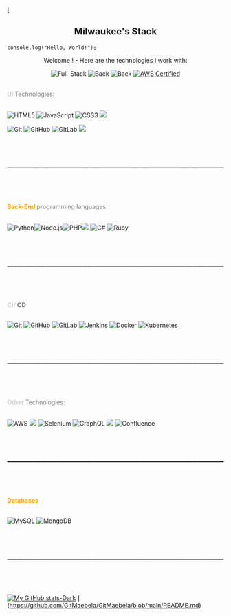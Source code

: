 [<p align="center">
<h2 align="center">Milwaukee's Stack</h2>

```
console.log("Hello, World!");

```

 <p align="center">Welcome ! - Here are the technologies I work with:</p>

</p>
  <p align="center">
    <a target="_blank">
      <img alt="Full-Stack" src="https://img.shields.io/badge/Full--Stack-Yes-green" title="I work with both back-end and front-end technologies" />
    </a>
    <a target="_blank">
      <img alt="Back" src="https://img.shields.io/badge/Back--End-70%25-blue" title="Percentage of my Back-end kind of projects" />
    </a>
    <a target="_blank">
      <img alt="Back" src="https://img.shields.io/badge/Front--End-30%25-orange" title="Percentage of my Front-end kind of projects" />
    </a>
    <a href="https://aws.amazon.com/certification/" target="_blank">
  <img alt="AWS Certified" src="https://img.shields.io/badge/AWS%20Certified-Yes-red?logo=amazon-aws" title="AWS Cloud Practitioner Certified" />
</a>

  </p>



<p>

<div style="color: gray; margin-bottom: 30px; margin-top: 30px;">
   <strong style="color: lightgray;" >
      UI
   </strong> Technologies:

   </div>


   <a >
      <img src="https://img.icons8.com/color/60/000000/html-5.png" alt="HTML5"/>
   </a><a >
      <img src="https://img.icons8.com/color/60/000000/javascript.png" alt="JavaScript"/>
   </a><a >
      <img src="https://img.icons8.com/color/60/000000/css3.png" alt="CSS3"/>
   </a><a><img src="https://img.icons8.com/color/60/000000/tailwindcss.png"/></a>



   <a ><img src="https://img.icons8.com/color/60/000000/html-5.png" alt="Git"/></a>
   <a ><img src="https://img.icons8.com/color/60/000000/github--v1.png" alt="GitHub"/></a>
   <a ><img src="https://img.icons8.com/color/60/000000/gitlab.png" alt="GitLab"/></a>
   <a ><img src="https://img.icons8.com/color/60/000000/tailwindcss.png" alt=" "/></a>

<hr style="margin-top: 80px; margin-bottom: 80px; border-bottom: dashed 1px #3e3e3e;"/>

<div style="color: gray; margin-bottom: 30px;">
   <strong style="color: orange;" >
      Back-End
   </strong> programming languages:

   </div>

   <div>

   <a ><img src="https://img.icons8.com/color/60/000000/python.png" alt="Python"/></a><a ><img src="https://img.icons8.com/color/60/nodejs.png" alt="Node.js"/></a><a ><img src="https://img.icons8.com/color/60/000000/php.png" alt="PHP"/></a><a><img src="https://img.icons8.com/fluency/65/nextjs.png"/></a>
   <a ><img src="https://img.icons8.com/color/60/000000/c-sharp-logo.png" alt="C#"/></a>
   <a ><img src="https://img.icons8.com/color/60/000000/ruby-programming-language.png" alt="Ruby"/></a>
   </div>


<hr style="margin-top: 80px; margin-bottom: 80px; border-bottom: dashed 1px #3e3e3e;"/>

<!-- <h3 style="color: #91BC4D;">CI/CD:</h3> -->
<div style="color: gray; margin-bottom: 30px;">
<strong>
   <span style="color: lightgray;" >
      CI/
   </span>CD:
   </strong>

   </div>

   <a ><img src="https://img.icons8.com/color/60/000000/git.png" alt="Git"/></a>
   <a ><img src="https://img.icons8.com/color/60/000000/github--v1.png" alt="GitHub"/></a>
   <a ><img src="https://img.icons8.com/color/60/000000/gitlab.png" alt="GitLab"/></a>
   <a ><img src="https://img.icons8.com/color/60/000000/jenkins.png" alt="Jenkins"/></a>
   <a ><img src="https://img.icons8.com/color/60/000000/docker.png" alt="Docker"/></a>
   <a ><img src="https://img.icons8.com/color/60/000000/kubernetes.png" alt="Kubernetes"/></a>
<hr style="margin-top: 80px; margin-bottom: 80px; border-bottom: dashed 1px #3e3e3e;"/>

</p>

<!-- <h3 style="color: #91BC4D;">Other Technologies:</h3> -->

<div style="color: gray; margin-bottom: 30px;">

   <strong style="color: lightgray;" >
      Other
   </strong>Technologies:


   </div>

   <a ><img src="https://img.icons8.com/color/60/000000/amazon-web-services.png" alt="AWS"/></a>
<a ><img src="https://img.icons8.com/color/60/000000/webpack.png"/></a>
<a ><img src="https://img.icons8.com/color/60/000000/selenium-test-automation.png" alt="Selenium"/></a>
   <a ><img src="https://img.icons8.com/color/60/000000/graphql.png" alt="GraphQL"/></a>
<a ><img src="https://img.icons8.com/color/60/000000/jira.png"/></a>
   <a ><img src="https://img.icons8.com/color/60/000000/confluence.png" alt="Confluence"/></a>


<hr style="margin-top: 80px; margin-bottom: 80px; border-bottom: dashed 1px #3e3e3e;"/>


<!-- <h3 style="color: #91BC4D;">Databases:</h3> -->

<div style="color: gray; margin-bottom: 30px;">
   <strong style="color: orange;" >
      Databases
   </strong>

   </div>

   <a ><img src="https://img.icons8.com/color/60/000000/mysql-logo.png" alt="MySQL"/></a>
   <a ><img src="https://img.icons8.com/color/60/000000/mongodb.png" alt="MongoDB"/></a>

<hr style="margin-top: 80px; margin-bottom: 80px; border-bottom: dashed 1px #3e3e3e;"/>


[![My GitHub stats-Dark](https://github-readme-stats.vercel.app/api?username=GitMaebela&show_icons=true&theme=dark#gh-dark-mode-only)](https://www.linkedin.com/in/milwaukee-m/)
](https://github.com/GitMaebela/GitMaebela/blob/main/README.md)
